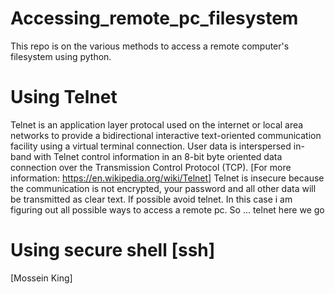 # Accessing_remote_pc_filesystem
This repo is on the various methods to access a remote computer's filesystem using python.

# Using Telnet
Telnet is an application layer protocal used on the internet or local area networks to provide a bidirectional interactive text-oriented communication facility using a virtual terminal connection.
User data is interspersed in-band with Telnet control information in an 8-bit byte oriented data connection over the Transmission Control Protocol (TCP).
[For more information: https://en.wikipedia.org/wiki/Telnet]
Telnet is insecure because the communication is not encrypted, your password and all other data will be transmitted as clear text. If possible avoid telnet.
In this case i am figuring out all possible ways to access a remote pc. So ... telnet here we go

# Using secure shell [ssh]





[Mossein King]
